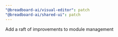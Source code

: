 ```yaml
---
"@breadboard-ai/visual-editor": patch
"@breadboard-ai/shared-ui": patch
---
```


Add a raft of improvements to module management
